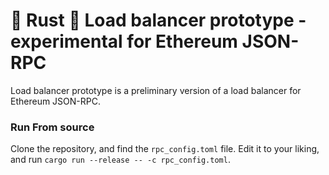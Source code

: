 # 🦀 Rust 🦀 Load balancer prototype - experimental for Ethereum JSON-RPC

Load balancer prototype is a preliminary version of a load balancer for Ethereum JSON-RPC. 

### Run From source

Clone the repository, and find the `rpc_config.toml` file. Edit it to your liking, and run `cargo run --release -- -c rpc_config.toml`.   

